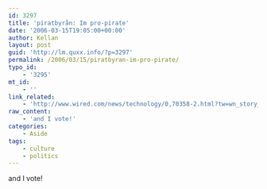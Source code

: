 ```yaml
---
id: 3297
title: 'piratbyrån: Im pro-pirate'
date: '2006-03-15T19:05:00+00:00'
author: Kellan
layout: post
guid: 'http://lm.quxx.info/?p=3297'
permalink: /2006/03/15/piratbyran-im-pro-pirate/
typo_id:
    - '3295'
mt_id:
    - ''
link_related:
    - 'http://www.wired.com/news/technology/0,70358-2.html?tw=wn_story_page_next2'
raw_content:
    - 'and I vote!'
categories:
    - Aside
tags:
    - culture
    - politics
---
```


and I vote!